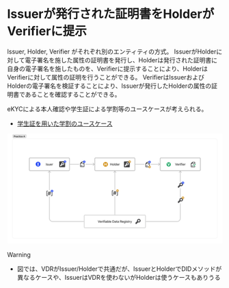 # Issuerが発行された証明書をHolderがVerifierに提示


Issuer, Holder, Verifier がそれぞれ別のエンティティの方式。
IssuerがHolderに対して電子署名を施した属性の証明書を発行し、Holderは発行された証明書に自身の電子署名を施したものを、Verifierに提示することにより、HolderはVerifierに対して属性の証明を行うことができる。
VerifierはIssuerおよびHolderの電子署名を検証することにより、Issuerが発行したHolderの属性の証明書であることを確認することができる。

eKYCによる本人確認や学生証による学割等のユースケースが考えられる。

* [学生証を用いた学割のユースケース](./学生証を用いた学割のユースケース.md)

![Design Pattern A-1](./media/a-1.png)


> [!WARNING]
> * 図では、VDRがIssuer/Holderで共通だが、IssuerとHolderでDIDメソッドが異なるケースや、IssuerはVDRを使わないがHolderは使うケースもありうる